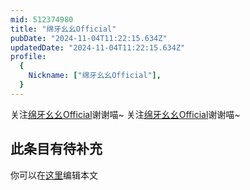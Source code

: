 ```yaml
---
mid: 512374980
title: "绵牙幺幺Official"
pubDate: "2024-11-04T11:22:15.634Z"
updatedDate: "2024-11-04T11:22:15.634Z"
profile:
  {
    Nickname: ["绵牙幺幺Official"],
  }
---
```


关注[绵牙幺幺Official](https://space.bilibili.com/512374980)谢谢喵~ 关注[绵牙幺幺Official](https://space.bilibili.com/512374980)谢谢喵~

## 此条目有待补充
你可以在[这里](https://github.com/Yuhanawa/VTuber.ICU/edit/master/src/content/v/绵牙幺幺Official/index.md)编辑本文
